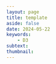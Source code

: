 ```yaml
---
layout: page
title: template
aside: false
date: 2024-05-22
keywords:
    - D3
subtext: 
thumbnail: 
---
```



<script setup>
import linesRedBlue from "/components/graphs/linesAnimationRedBlue.vue";
</script>

<FigureTitle title=''/>
<D3PlotContainer>
<linesRedBlue/>
</D3PlotContainer>


